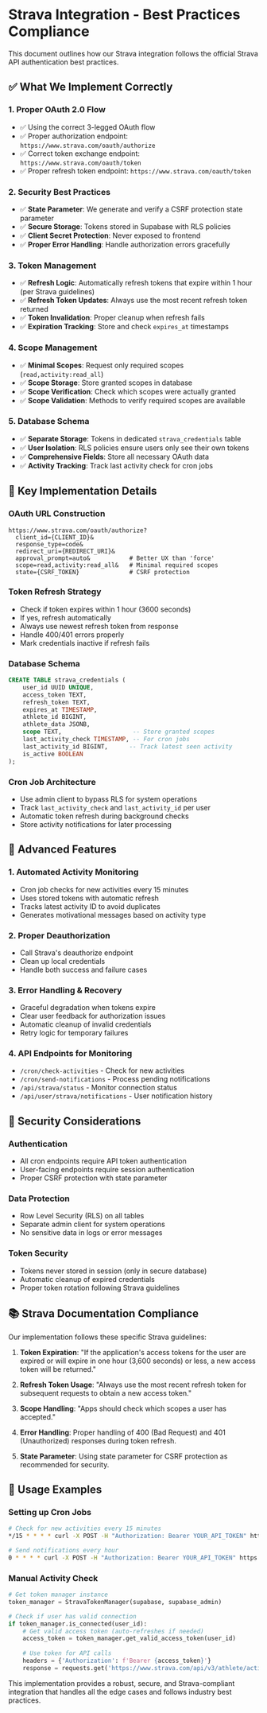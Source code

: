 # Strava Integration - Best Practices Compliance

This document outlines how our Strava integration follows the official Strava API authentication best practices.

## ✅ **What We Implement Correctly**

### 1. **Proper OAuth 2.0 Flow**
- ✅ Using the correct 3-legged OAuth flow
- ✅ Proper authorization endpoint: `https://www.strava.com/oauth/authorize`
- ✅ Correct token exchange endpoint: `https://www.strava.com/oauth/token`
- ✅ Proper refresh token endpoint: `https://www.strava.com/oauth/token`

### 2. **Security Best Practices**
- ✅ **State Parameter**: We generate and verify a CSRF protection state parameter
- ✅ **Secure Storage**: Tokens stored in Supabase with RLS policies
- ✅ **Client Secret Protection**: Never exposed to frontend
- ✅ **Proper Error Handling**: Handle authorization errors gracefully

### 3. **Token Management**
- ✅ **Refresh Logic**: Automatically refresh tokens that expire within 1 hour (per Strava guidelines)
- ✅ **Refresh Token Updates**: Always use the most recent refresh token returned
- ✅ **Token Invalidation**: Proper cleanup when refresh fails
- ✅ **Expiration Tracking**: Store and check `expires_at` timestamps

### 4. **Scope Management**
- ✅ **Minimal Scopes**: Request only required scopes (`read,activity:read_all`)
- ✅ **Scope Storage**: Store granted scopes in database
- ✅ **Scope Verification**: Check which scopes were actually granted
- ✅ **Scope Validation**: Methods to verify required scopes are available

### 5. **Database Schema**
- ✅ **Separate Storage**: Tokens in dedicated `strava_credentials` table
- ✅ **User Isolation**: RLS policies ensure users only see their own tokens
- ✅ **Comprehensive Fields**: Store all necessary OAuth data
- ✅ **Activity Tracking**: Track last activity check for cron jobs

## 🔧 **Key Implementation Details**

### OAuth URL Construction
```
https://www.strava.com/oauth/authorize?
  client_id={CLIENT_ID}&
  response_type=code&
  redirect_uri={REDIRECT_URI}&
  approval_prompt=auto&           # Better UX than 'force'
  scope=read,activity:read_all&   # Minimal required scopes
  state={CSRF_TOKEN}              # CSRF protection
```

### Token Refresh Strategy
- Check if token expires within 1 hour (3600 seconds)
- If yes, refresh automatically
- Always use newest refresh token from response
- Handle 400/401 errors properly
- Mark credentials inactive if refresh fails

### Database Schema
```sql
CREATE TABLE strava_credentials (
    user_id UUID UNIQUE,
    access_token TEXT,
    refresh_token TEXT,
    expires_at TIMESTAMP,
    athlete_id BIGINT,
    athlete_data JSONB,
    scope TEXT,                    -- Store granted scopes
    last_activity_check TIMESTAMP, -- For cron jobs
    last_activity_id BIGINT,      -- Track latest seen activity
    is_active BOOLEAN
);
```

### Cron Job Architecture
- Use admin client to bypass RLS for system operations
- Track `last_activity_check` and `last_activity_id` per user
- Automatic token refresh during background checks
- Store activity notifications for later processing

## 🎯 **Advanced Features**

### 1. **Automated Activity Monitoring**
- Cron job checks for new activities every 15 minutes
- Uses stored tokens with automatic refresh
- Tracks latest activity ID to avoid duplicates
- Generates motivational messages based on activity type

### 2. **Proper Deauthorization**
- Call Strava's deauthorize endpoint
- Clean up local credentials
- Handle both success and failure cases

### 3. **Error Handling & Recovery**
- Graceful degradation when tokens expire
- Clear user feedback for authorization issues
- Automatic cleanup of invalid credentials
- Retry logic for temporary failures

### 4. **API Endpoints for Monitoring**
- `/cron/check-activities` - Check for new activities
- `/cron/send-notifications` - Process pending notifications
- `/api/strava/status` - Monitor connection status
- `/api/user/strava/notifications` - User notification history

## 🔐 **Security Considerations**

### Authentication
- All cron endpoints require API token authentication
- User-facing endpoints require session authentication
- Proper CSRF protection with state parameter

### Data Protection
- Row Level Security (RLS) on all tables
- Separate admin client for system operations
- No sensitive data in logs or error messages

### Token Security
- Tokens never stored in session (only in secure database)
- Automatic cleanup of expired credentials
- Proper token rotation following Strava guidelines

## 📚 **Strava Documentation Compliance**

Our implementation follows these specific Strava guidelines:

1. **Token Expiration**: "If the application's access tokens for the user are expired or will expire in one hour (3,600 seconds) or less, a new access token will be returned."

2. **Refresh Token Usage**: "Always use the most recent refresh token for subsequent requests to obtain a new access token."

3. **Scope Handling**: "Apps should check which scopes a user has accepted."

4. **Error Handling**: Proper handling of 400 (Bad Request) and 401 (Unauthorized) responses during token refresh.

5. **State Parameter**: Using state parameter for CSRF protection as recommended for security.

## 🚀 **Usage Examples**

### Setting up Cron Jobs
```bash
# Check for new activities every 15 minutes
*/15 * * * * curl -X POST -H "Authorization: Bearer YOUR_API_TOKEN" https://yourapp.com/cron/check-activities

# Send notifications every hour
0 * * * * curl -X POST -H "Authorization: Bearer YOUR_API_TOKEN" https://yourapp.com/cron/send-notifications
```

### Manual Activity Check
```python
# Get token manager instance
token_manager = StravaTokenManager(supabase, supabase_admin)

# Check if user has valid connection
if token_manager.is_connected(user_id):
    # Get valid access token (auto-refreshes if needed)
    access_token = token_manager.get_valid_access_token(user_id)
    
    # Use token for API calls
    headers = {'Authorization': f'Bearer {access_token}'}
    response = requests.get('https://www.strava.com/api/v3/athlete/activities', headers=headers)
```

This implementation provides a robust, secure, and Strava-compliant integration that handles all the edge cases and follows industry best practices.

